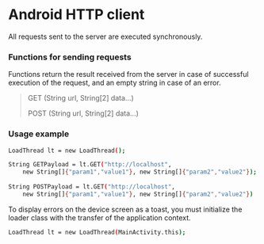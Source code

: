# Android HTTP client
All requests sent to the server are executed synchronously.

### Functions for sending requests
Functions return the result received from the server in case of successful execution of the request, and an empty string in case of an error.
> GET (String url, String[2] data...)
> 
> POST (String url, String[2] data...)

### Usage example
```sh
LoadThread lt = new LoadThread();

String GETPayload = lt.GET("http://localhost", 
    new String[]{"param1","value1"}, new String[]{"param2","value2"});
    
String POSTPayload = lt.GET("http://localhost", 
    new String[]{"param1","value1"}, new String[]{"param2","value2"})
```

To display errors on the device screen as a toast, you must initialize the loader class with the transfer of the application context.
```sh
LoadThread lt = new LoadThread(MainActivity.this);
```
